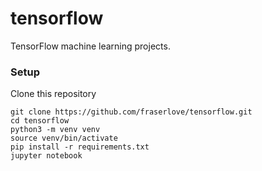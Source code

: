 # tensorflow
TensorFlow machine learning projects.

### Setup
Clone this repository
```
git clone https://github.com/fraserlove/tensorflow.git
cd tensorflow
python3 -m venv venv
source venv/bin/activate
pip install -r requirements.txt
jupyter notebook
